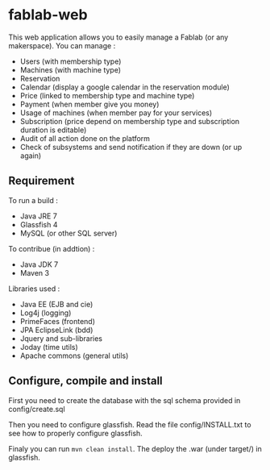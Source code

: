 fablab-web
==========

This web application allows you to easily manage a Fablab (or any makerspace). You can manage :
* Users (with membership type)
* Machines (with machine type)
* Reservation
* Calendar (display a google calendar in the reservation module)
* Price (linked to membership type and machine type)
* Payment (when member give you money)
* Usage of machines (when member pay for your services)
* Subscription (price depend on membership type and subscription duration is editable)
* Audit of all action done on the platform
* Check of subsystems and send notification if they are down (or up again)

Requirement
------------

To run a build :

 * Java JRE 7
 * Glassfish 4
 * MySQL (or other SQL server)

To contribue (in addtion) : 

* Java JDK 7
* Maven 3

Libraries used :

* Java EE (EJB and cie)
* Log4j (logging)
* PrimeFaces (frontend)
* JPA EclipseLink (bdd)
* Jquery and sub-libraries
* Joday (time utils)
* Apache commons (general utils)

Configure, compile and install
------------------------

First you need to create the database with the sql schema provided in config/create.sql

Then you need to configure glassfish. Read the file config/INSTALL.txt to see how to properly configure glassfish.


Finaly you can run `mvn clean install`. The deploy the .war (under target/) in glassfish.
